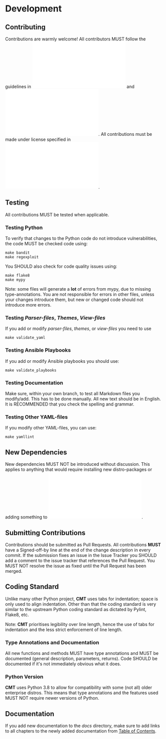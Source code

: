 # Development

## Contributing

Contributions are warmly welcome!  All contributors MUST follow the guidelines in
![CONTRIBUTING.md](../CONTRIBUTING.md) and ![CODE_OF_CONDUCT.md](../CODE_OF_CONDUCT.md).
All contributions must be made under license specified in ![LICENSE.md](../LICENSE.md).

## Testing

All contributions MUST be tested when applicable.

### Testing Python

To verify that changes to the Python code do not introduce vulnerabilities,
the code MUST be checked code using:

```
make bandit
make regexploit
```

You SHOULD also check for code quality issues using:

```
make flake8
make mypy
```

Note: some files will generate a __lot__ of errors from mypy, due to missing type-annotations.
You are not responsible for errors in other files, unless your changes introduce them,
but new or changed code should not introduce more errors.

### Testing _Parser-files_, _Themes_, _View-files_

If you add or modify _parser-files_, _themes_, or _view-files_ you need to use

```
make validate_yaml
```

### Testing Ansible Playbooks

If you add or modify Ansible playbooks you should use:

```
make validate_playbooks
```

### Testing Documentation

Make sure, within your own branch, to test all Markdown files you modify/add.
This has to be done manually. All new text should be in English. It is RECOMMENDED
that you check the spelling and grammar.

### Testing Other YAML-files

If you modify other YAML-files, you can use:

```
make yamllint
```

## New Dependencies

New dependencies MUST NOT be introduced without discussion. This applies to anything that would require
installing new distro-packages or adding something to ![requirements.txt](../requirements.txt).

## Submitting Contributions

Contributions should be submitted as Pull Requests.  All contributions __MUST__ have a Signed-off-by line
at the end of the change description in every commit. If the submission fixes an issue in the Issue Tracker
you SHOULD add a comment to the issue tracker that references the Pull Request. You MUST NOT resolve the issue
as fixed until the Pull Request has been merged.

## Coding Standard

Unlike many other Python project, __CMT__ uses tabs for indentation; space is only used to align indentation.
Other than that the coding standard is very similar to the upstream Python coding standard as dictated by Pylint,
Flake8, etc.

Note: __CMT__ prioritises legibility over line length, hence the use of tabs for indentation and the less
strict enforcement of line length.

### Type Annotations and Documentation

All new functions and methods MUST have type annotations and MUST be documented (general description,
parameters, returns). Code SHOULD be documented if it's not immediately obvious what it does.

### Python Version

__CMT__ uses Python 3.8 to allow for compatibility with some (not all) older enterprise distros.
This means that type annotations and the features used MUST NOT require newer versions of Python.

## Documentation

If you add new documentation to the _docs_ directory, make sure to add links to all chapters
to the newly added documentation from [Table of Contents](Table_of_contents.md#table-of-contents).
